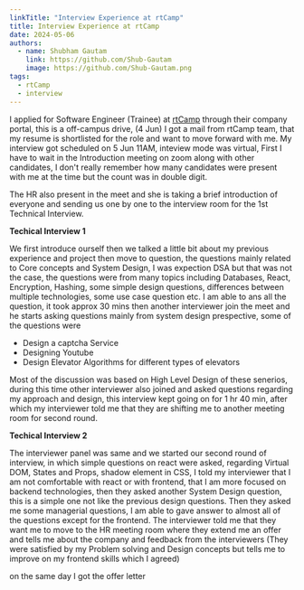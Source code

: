 ```yaml
---
linkTitle: "Interview Experience at rtCamp"
title: Interview Experience at rtCamp
date: 2024-05-06
authors:
  - name: Shubham Gautam
    link: https://github.com/Shub-Gautam
    image: https://github.com/Shub-Gautam.png
tags:
  - rtCamp
  - interview
---
```


I applied for Software Engineer (Trainee) at [rtCamp](https://rtcamp.com) through their company portal, this is a off-campus drive, 
(4 Jun) I got a mail from rtCamp team, that my resume is shortlisted for the role and want to move forward with me. 
My interview got scheduled on 5 Jun 11AM, inteview mode was virtual, First I have to wait in the Introduction meeting on zoom along with other candidates, I don't really remember how many candidates were present with me at the time but the count was in double digit.

The HR also present in the meet and she is taking a brief introduction of everyone and sending us one by one to the interview room for the 1st Technical Interview.

**Techical Interview 1**

We first introduce ourself then we talked a little bit about my previous experience and project then move to question, the questions mainly related to Core concepts and System Design, I was expection DSA but that was not the case, the questions were from many topics including Databases, React, Encryption, Hashing, some simple design questions, differences between multiple technologies, some use case question etc. I am able to ans all the question, it took approx 30 mins then another interviewer join the meet and he starts asking questions mainly from system design prespective, some of the questions were 

* Design a captcha Service
* Designing Youtube
* Design Elevator Algorithms for different types of elevators

Most of the discussion was based on High Level Design of these senerios, during this time other interviewer also joined and asked questions regarding my approach and design, this interview kept going on for 1 hr 40 min, after which my interviewer told me that they are shifting me to another meeting room for second round. 

**Techical Interview 2**

The interviewer panel was same and we started our second round of interview, in which simple questions on react were asked, regarding Virtual DOM, States and Props, shadow element in CSS, I told my interviewer that I am not comfortable with react or with frontend, that I am more focused on backend technologies, then they asked another System Design question, this is a simple one not like the previous design questions. Then they asked me some managerial questions, I am able to gave answer to almost all of the questions except for the frontend. The interviewer told me that they want me to move to the HR meeting room where they extend me an offer and tells me about the company and feedback from the interviewers (They were satisfied by my Problem solving and Design concepts but tells me to improve on my frontend skills which I agreed) 

on the same day I got the offer letter

